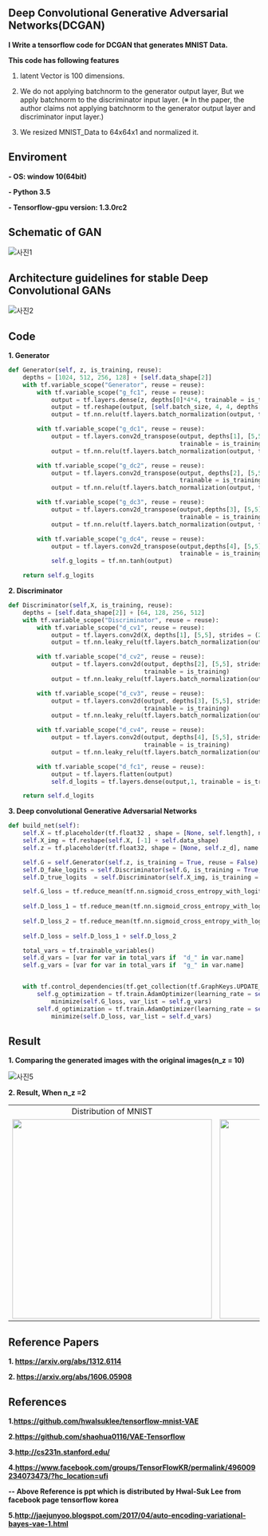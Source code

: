 ## Deep Convolutional Generative Adversarial Networks(DCGAN)

**I Write a tensorflow code for DCGAN that generates MNIST Data.**

**This code has following features**
1. latent Vector is 100 dimensions.

2. We do not applying batchnorm to the generator output layer, But we apply batchnorm to the discriminator input layer.
(※ In the paper, the author claims not applying batchnorm to the generator output layer and discriminator input layer.)

3. We resized MNIST_Data to 64x64x1 and normalized it.


## Enviroment
**- OS: window 10(64bit)**

**- Python 3.5**

**- Tensorflow-gpu version:  1.3.0rc2**

## Schematic of GAN
![사진1](https://github.com/MINGUKKANG/DCGAN_tensorflow/blob/master/images/schemetic.JPG)

## Architecture guidelines for stable Deep Convolutional GANs
![사진2](https://github.com/MINGUKKANG/DCGAN_tensorflow/blob/master/images/guideline.JPG)

## Code

**1. Generator**
```python
def Generator(self, z, is_training, reuse):
    depths = [1024, 512, 256, 128] + [self.data_shape[2]]
    with tf.variable_scope("Generator", reuse = reuse):
        with tf.variable_scope("g_fc1", reuse = reuse):
            output = tf.layers.dense(z, depths[0]*4*4, trainable = is_training)
            output = tf.reshape(output, [self.batch_size, 4, 4, depths[0]])
            output = tf.nn.relu(tf.layers.batch_normalization(output, training = is_training))

        with tf.variable_scope("g_dc1", reuse = reuse):
            output = tf.layers.conv2d_transpose(output, depths[1], [5,5], strides =(2,2), padding ="SAME",
                                                trainable = is_training)
            output = tf.nn.relu(tf.layers.batch_normalization(output, training = is_training))

        with tf.variable_scope("g_dc2", reuse = reuse):
            output = tf.layers.conv2d_transpose(output, depths[2], [5,5], strides = (2,2), padding ="SAME", 
                                                trainable = is_training)
            output = tf.nn.relu(tf.layers.batch_normalization(output, training = is_training))

        with tf.variable_scope("g_dc3", reuse = reuse):
            output = tf.layers.conv2d_transpose(output,depths[3], [5,5], strides = (2,2), padding ="SAME",
                                                trainable = is_training)
            output = tf.nn.relu(tf.layers.batch_normalization(output, training = is_training))

        with tf.variable_scope("g_dc4", reuse = reuse):
            output = tf.layers.conv2d_transpose(output,depths[4], [5,5], strides = (2,2), padding = "SAME", 
                                                trainable = is_training)
            self.g_logits = tf.nn.tanh(output)

    return self.g_logits
```
**2. Discriminator**
```python
def Discriminator(self,X, is_training, reuse):
    depths = [self.data_shape[2]] + [64, 128, 256, 512]
    with tf.variable_scope("Discriminator", reuse = reuse):
        with tf.variable_scope("d_cv1", reuse = reuse):
            output = tf.layers.conv2d(X, depths[1], [5,5], strides = (2,2), padding ="SAME", trainable = is_training)
            output = tf.nn.leaky_relu(tf.layers.batch_normalization(output, training = is_training))

        with tf.variable_scope("d_cv2", reuse = reuse):
            output = tf.layers.conv2d(output, depths[2], [5,5], strides = (2,2), padding ="SAME", 
                                      trainable = is_training)
            output = tf.nn.leaky_relu(tf.layers.batch_normalization(output, training = is_training))

        with tf.variable_scope("d_cv3", reuse = reuse):
            output = tf.layers.conv2d(output, depths[3], [5,5], strides = (2,2), padding = "SAME", 
                                      trainable = is_training)
            output = tf.nn.leaky_relu(tf.layers.batch_normalization(output, training = is_training))

        with tf.variable_scope("d_cv4", reuse = reuse):
            output = tf.layers.conv2d(output, depths[4], [5,5], strides = (2,2), padding ="SAME", 
                                      trainable = is_training)
            output = tf.nn.leaky_relu(tf.layers.batch_normalization(output, training = is_training))

        with tf.variable_scope("d_fc1", reuse = reuse):
            output = tf.layers.flatten(output)
            self.d_logits = tf.layers.dense(output,1, trainable = is_training)

    return self.d_logits
```

**3. Deep convolutional Generative Adversarial Networks**
```python
def build_net(self):
    self.X = tf.placeholder(tf.float32 , shape = [None, self.length], name ="Input_data")
    self.X_img = tf.reshape(self.X, [-1] + self.data_shape)
    self.z = tf.placeholder(tf.float32, shape = [None, self.z_d], name ="latent_var")

    self.G = self.Generator(self.z, is_training = True, reuse = False)
    self.D_fake_logits = self.Discriminator(self.G, is_training = True, reuse = False)
    self.D_true_logits  = self.Discriminator(self.X_img, is_training = True, reuse = True)

    self.G_loss = tf.reduce_mean(tf.nn.sigmoid_cross_entropy_with_logits(logits = self. D_fake_logits, 
                                                                         labels = tf.ones_like(self.D_fake_logits)))
    self.D_loss_1 = tf.reduce_mean(tf.nn.sigmoid_cross_entropy_with_logits(logits = self.D_true_logits,
                                                                           labels = tf.ones_like(self.D_true_logits)))
    self.D_loss_2 = tf.reduce_mean(tf.nn.sigmoid_cross_entropy_with_logits(logits = self.D_fake_logits,
                                                                           labels = tf.zeros_like(self.D_fake_logits)))
    self.D_loss = self.D_loss_1 + self.D_loss_2

    total_vars = tf.trainable_variables()
    self.d_vars = [var for var in total_vars if  "d_" in var.name]
    self.g_vars = [var for var in total_vars if  "g_" in var.name]


    with tf.control_dependencies(tf.get_collection(tf.GraphKeys.UPDATE_OPS)):
        self.g_optimization = tf.train.AdamOptimizer(learning_rate = self.learning_rate, beta1 = self.beta1).\
            minimize(self.G_loss, var_list = self.g_vars)
        self.d_optimization = tf.train.AdamOptimizer(learning_rate = self.learning_rate, beta1 = self.beta1).\
            minimize(self.D_loss, var_list = self.d_vars)
```

## Result
**1. Comparing the generated images with the original images(n_z = 10)**

![사진5](https://github.com/MINGUKKANG/VAE_tensorflow/blob/master/image/Result1.PNG)

**2. Result, When n_z =2**
<table align='center'>
<tr align='center'>
<td> Distribution of MNIST </td>
<td> Manifold of MNIST </td>
</tr>
<tr>
<td><img src = 'image/result2.JPG' height = '400px'>
<td><img src = 'image/result3.JPG' height = '400px'>
</tr>
</table>

## Reference Papers
**1. https://arxiv.org/abs/1312.6114**

**2. https://arxiv.org/abs/1606.05908**

## References

**1.https://github.com/hwalsuklee/tensorflow-mnist-VAE**

**2.https://github.com/shaohua0116/VAE-Tensorflow**

**3.http://cs231n.stanford.edu/**

**4.https://www.facebook.com/groups/TensorFlowKR/permalink/496009234073473/?hc_location=ufi**

**-- Above Reference is ppt which is distributed by Hwal-Suk Lee from facebook page tensorflow korea**

**5.http://jaejunyoo.blogspot.com/2017/04/auto-encoding-variational-bayes-vae-1.html**
